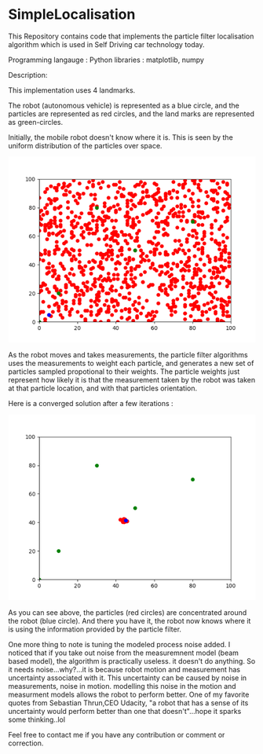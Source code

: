 # SimpleLocalisation 

This Repository contains code that implements the particle filter localisation algorithm which is used in Self Driving car technology today. 

Programming langauge : Python 
libraries : matplotlib, numpy

Description:

This implementation uses 4 landmarks.

The robot (autonomous vehicle) is represented as a blue circle, and the particles are represented as red circles, and the land marks are represented as green-circles.


Initially, the mobile robot doesn't know where it is. This is seen by the uniform distribution of the particles over space.

![Alt text](/img/img1.png?raw=true "Initial Particle Distribution")

As the robot moves and takes measurements, the particle filter algorithms uses the measurements to weight each particle, and generates a new set of particles sampled propotional to their weights. The particle weights just represent how likely it is that the measurement taken by the robot was taken at that particle location, and with that particles orientation. 

Here is a converged solution after a few iterations : 

![Alt text](/img/img2.png?raw=true "Initial Particle Distribution")

As you can see above, the particles (red circles) are concentrated around the robot (blue circle). And there you have it, the robot now knows where it is using the information provided by the particle filter. 

One more thing to note is tuning the modeled process noise added. I noticed that if you take out noise from the measuremnent model (beam based model), the algorithm is practically useless. it doesn't do anything. So it needs noise...why?...it is because robot motion and measurement has uncertainty associated with it. This uncertainty can be caused by noise in measurements, noise in motion. modelling this noise in the motion and measurment models allows the robot to perform better. One of my favorite quotes from Sebastian Thrun,CEO Udacity, "a robot that has a sense of its uncertainty would perform better than one that doesn't"...hope it sparks some thinking..lol

Feel free to contact me if you have any contribution or comment or correction.